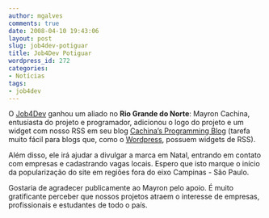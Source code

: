 ```yaml
---
author: mgalves
comments: true
date: 2008-04-10 19:43:06
layout: post
slug: job4dev-potiguar
title: Job4Dev Potiguar
wordpress_id: 272
categories:
- Notícias
tags:
- job4dev
---
```


O [Job4Dev](http://job4dev.com) ganhou um aliado no **Rio Grande do Norte**: Mayron Cachina, entusiasta do projeto e programador, adicionou o logo do projeto  e um widget com nosso RSS em seu blog
[Cachina’s Programming Blog](http://cachina.wordpress.com/) (tarefa muito fácil para blogs que, como o [Wordpress](http://www.wordpress.com), possuem widgets de RSS).

Além disso, ele irá ajudar a divulgar a marca em Natal, entrando em contato com empresas e cadastrando vagas locais. Espero que isto marque o início da popularização do site em regiões fora do eixo Campinas - São Paulo.

Gostaria de agradecer publicamente ao Mayron pelo apoio. É muito gratificante perceber que nossos projetos atraem o interesse de empresas, profissionais e estudantes de todo o país.
